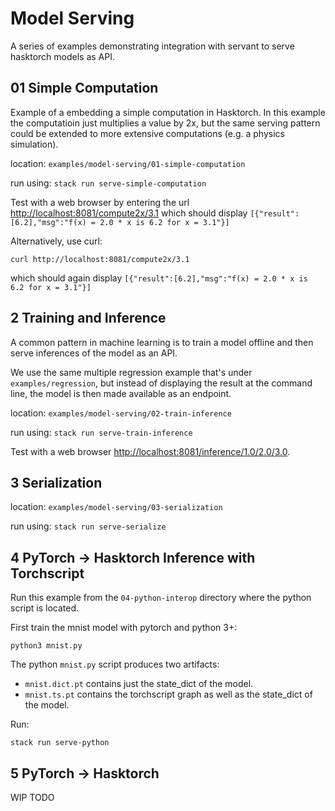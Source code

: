 # Model Serving

A series of examples demonstrating integration with servant to serve hasktorch models as API.

## 01 Simple Computation

Example of a embedding a simple computation in Hasktorch. In this example the computatioin just multiplies a value by 2x, but the same serving pattern could be extended to more extensive computations (e.g. a physics simulation).

location: `examples/model-serving/01-simple-computation`

run using: `stack run serve-simple-computation`

Test with a web browser by entering the url [http://localhost:8081/compute2x/3.1](http://localhost:8081/compute2x/3.1)
which should display `[{"result":[6.2],"msg":"f(x) = 2.0 * x is 6.2 for x = 3.1"}]`

Alternatively, use curl:

```
curl http://localhost:8081/compute2x/3.1
```

which should again display `[{"result":[6.2],"msg":"f(x) = 2.0 * x is 6.2 for x = 3.1"}]`

## 2 Training and Inference

A common pattern in machine learning is to train a model offline and then serve inferences of the model as an API.

We use the same multiple regression example that's under `examples/regression`, but instead of displaying the result at the command line, the model is then made available as an endpoint.

location: `examples/model-serving/02-train-inference`

run using: `stack run serve-train-inference`

Test with a web browser [http://localhost:8081/inference/1.0/2.0/3.0](http://localhost:8081/inference/1.0/2.0/3.0).

## 3 Serialization


location: `examples/model-serving/03-serialization`

run using: `stack run serve-serialize`

## 4 PyTorch -> Hasktorch Inference with Torchscript

Run this example from the `04-python-interop` directory where the python script is located.

First train the mnist model with pytorch and python 3+:

`python3 mnist.py`

The python `mnist.py` script produces two artifacts:

- `mnist.dict.pt` contains just the state_dict of the model.
- `mnist.ts.pt` contains the torchscript graph as well as the state_dict of the model.

Run:

`stack run serve-python`


## 5 PyTorch -> Hasktorch

WIP TODO
